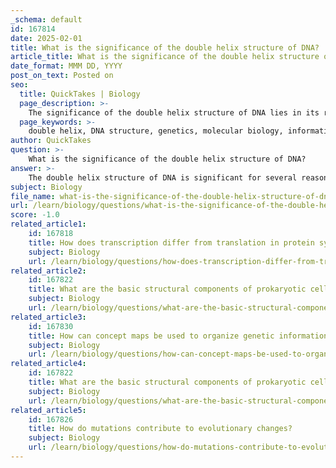 ```yaml
---
_schema: default
id: 167814
date: 2025-02-01
title: What is the significance of the double helix structure of DNA?
article_title: What is the significance of the double helix structure of DNA?
date_format: MMM DD, YYYY
post_on_text: Posted on
seo:
  title: QuickTakes | Biology
  page_description: >-
    The significance of the double helix structure of DNA lies in its role in information storage, genetic replication, structural stability, gene expression, and its pivotal impact on biology and genetics.
  page_keywords: >-
    double helix, DNA structure, genetics, molecular biology, information storage, replication, gene expression, proofreading mechanisms, biological significance, James Watson, Francis Crick, Rosalind Franklin, heredity, genetic variation, evolution, biotechnology, forensic science, medicine
author: QuickTakes
question: >-
    What is the significance of the double helix structure of DNA?
answer: >-
    The double helix structure of DNA is significant for several reasons, fundamentally influencing our understanding of genetics and molecular biology. Here are the key points highlighting its importance:\n\n1. **Information Storage and Replication**: The double helix consists of two complementary strands that run in opposite directions (antiparallel). This arrangement allows each strand to serve as a template for the synthesis of a new complementary strand during DNA replication. The specificity of base pairing (adenine with thymine, and cytosine with guanine) ensures that genetic information is accurately copied, which is crucial for cell division and the transmission of genetic material to offspring.\n\n2. **Structural Stability**: The double helix is stabilized by hydrogen bonds between the nitrogenous bases and the sugar-phosphate backbone. This stability is essential for preserving genetic information over generations. The helical structure also provides a compact form that can fit within the confines of a cell nucleus.\n\n3. **Gene Expression**: The structure of DNA facilitates the processes of transcription and translation, which are essential for gene expression. The unwinding of the double helix allows RNA polymerase to access the DNA template, leading to the synthesis of messenger RNA (mRNA) that carries the genetic code to ribosomes for protein synthesis.\n\n4. **Proofreading Mechanisms**: The fidelity of DNA replication is enhanced by the double helix structure, which allows for proofreading by DNA polymerases. These enzymes can detect and correct errors during DNA synthesis, thereby maintaining genetic integrity.\n\n5. **Biological Significance**: The discovery of the double helix structure in 1953 by James Watson and Francis Crick, based on the X-ray diffraction images taken by Rosalind Franklin, marked a pivotal moment in biology. It provided a molecular basis for understanding heredity, genetic variation, and the mechanisms of evolution.\n\n6. **Iconic Representation**: The double helix has become an iconic symbol of biology and genetics, representing the complexity and elegance of life at the molecular level. Its discovery has led to advancements in various fields, including biotechnology, forensic science, and medicine.\n\nIn summary, the double helix structure of DNA is not only a remarkable architectural feat but also a critical element that underpins the mechanisms of heredity, genetic stability, and the expression of genes, making it one of the most significant discoveries in the history of science.
subject: Biology
file_name: what-is-the-significance-of-the-double-helix-structure-of-dna.md
url: /learn/biology/questions/what-is-the-significance-of-the-double-helix-structure-of-dna
score: -1.0
related_article1:
    id: 167818
    title: How does transcription differ from translation in protein synthesis?
    subject: Biology
    url: /learn/biology/questions/how-does-transcription-differ-from-translation-in-protein-synthesis
related_article2:
    id: 167822
    title: What are the basic structural components of prokaryotic cells?
    subject: Biology
    url: /learn/biology/questions/what-are-the-basic-structural-components-of-prokaryotic-cells
related_article3:
    id: 167830
    title: How can concept maps be used to organize genetic information?
    subject: Biology
    url: /learn/biology/questions/how-can-concept-maps-be-used-to-organize-genetic-information
related_article4:
    id: 167822
    title: What are the basic structural components of prokaryotic cells?
    subject: Biology
    url: /learn/biology/questions/what-are-the-basic-structural-components-of-prokaryotic-cells
related_article5:
    id: 167826
    title: How do mutations contribute to evolutionary changes?
    subject: Biology
    url: /learn/biology/questions/how-do-mutations-contribute-to-evolutionary-changes
---
```


&nbsp;